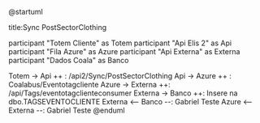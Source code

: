@startuml

title:Sync PostSectorClothing

participant "Totem Cliente" as Totem
participant "Api Elis 2" as Api
participant "Fila Azure" as Azure
participant "Api Externa" as Externa
participant "Dados Coala" as Banco

Totem -> Api ++ : /api2/Sync/PostSectorClothing
Api -> Azure ++ : Coalabus/Eventotagcliente
Azure -> Externa ++: /api/Tags/eventotagclienteconsumer
Externa -> Banco ++: Insere na dbo.TAGSEVENTOCLIENTE
Externa <-- Banco --: Gabriel Teste
Azure <-- Externa --: Gabriel Teste
@enduml

